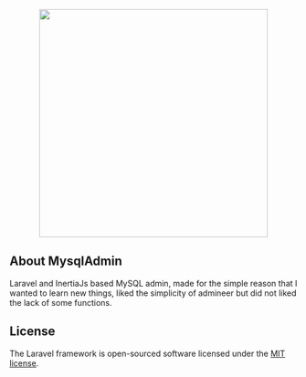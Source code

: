 <p align="center"><a href="https://laravel.com" target="_blank"><img src="https://raw.githubusercontent.com/laravel/art/master/logo-lockup/5%20SVG/2%20CMYK/1%20Full%20Color/laravel-logolockup-cmyk-red.svg" width="400"></a></p>


## About MysqlAdmin

Laravel and InertiaJs based MySQL admin, made for the simple reason that I wanted to learn new things, liked the simplicity of admineer but did not liked the lack of some functions.

## License

The Laravel framework is open-sourced software licensed under the [MIT license](https://opensource.org/licenses/MIT).
